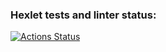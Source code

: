 ### Hexlet tests and linter status:
[![Actions Status](https://github.com/natakhrom/frontend-project-lvl2/workflows/hexlet-check/badge.svg)](https://github.com/natakhrom/frontend-project-lvl2/actions)